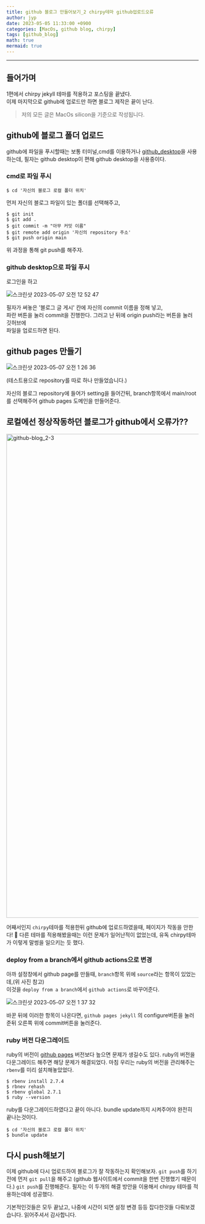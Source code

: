 ```yaml
---
title: github 블로그 만들어보기_2 chirpy테마 github업로드오류
author: jyp
date: 2023-05-05 11:33:00 +0900
categories: [MacOs, github blog, chirpy]
tags: [github_blog]
math: true
mermaid: true
---
```


---

## 들어가며

1편에서 chirpy jekyll 테마를 적용하고 포스팅을 끝냈다.  
이제 마지막으로 github에 업로드만 하면 블로그 제작은 끝이 난다.

> 저의 모든 글은 MacOs silicon을 기준으로 작성됩니다.

## github에 블로그 폴더 업로드

github에 파일을 푸시할때는 보통 터미널,cmd를 이용하거나 [github_desktop](https://desktop.github.com)을 사용하는데,
필자는 github desktop이 편해 github desktop을 사용중이다.

### cmd로 파일 푸시

```
$ cd '자신의 블로그 로컬 폴더 위치'
```

먼저 자신의 블로그 파일이 있는 폴더를 선택해주고,

```
$ git init
$ git add .
$ git commit -m "아무 커밋 이름"
$ git remote add origin '자신의 repository 주소'
$ git push origin main
```

위 과정을 통해 git push를 해주자.

### github desktop으로 파일 푸시

로그인을 하고

![스크린샷 2023-05-07 오전 12 52 47](https://user-images.githubusercontent.com/98996860/236634285-4e8694be-5653-4d2a-9213-102a74f855e7.png)

필자가 써놓은 '블로그 글 게시' 칸에 자신의 commit 이름을 정해 넣고,  
파란 버튼을 눌러 commit을 진행한다. 그러고 난 뒤에 origin push라는 버튼을 눌러
깃허브에  
파일을 업로드하면 된다.

## github pages 만들기

![스크린샷 2023-05-07 오전 1 26 36](https://user-images.githubusercontent.com/98996860/236635841-70a1a96e-f4ea-4499-8690-88c9e25efed4.png)

(테스트용으로 repository를 따로 하나 만들었습니다.)

자신의 블로그 repository에 들어가 setting을 들어간뒤, branch항목에서 main/root를 선택해주어
github pages 도메인을 만들어준다.

## 로컬에선 정상작동하던 블로그가 github에서 오류가??

<img width="1269" alt="github-blog_2-3" src="https://user-images.githubusercontent.com/98996860/236642073-70c984e3-7a71-43ed-b9e4-00ccdab2861d.png">

어째서인지 `chirpy`테마를 적용한뒤 github에 업로드하였을때,
페이지가 작동을 안한다! 🥲 다른 테마를 적용해봤을때는 이런 문제가 일어난적이 없었는데,
유독 chirpy테마가 이렇게 말썽을 일으키는 듯 했다.

### deploy from a branch에서 github actions으로 변경

아까 설정창에서 github page를 만들때, `branch`항목 위에 `source`라는 항목이 있었는데,(위 사진 참고)  
이것을 `deploy from a branch`에서 `github actions`로 바꾸어준다.

![스크린샷 2023-05-07 오전 1 37 32](https://user-images.githubusercontent.com/98996860/236636352-03508495-48eb-42c8-a895-2b8f8e8f6b6b.png)

바꾼 뒤에 이러한 항목이 나온다면, `github pages jekyll` 의 configure버튼을 눌러준뒤 오른쪽 위에
commit버튼을 눌러준다.

### ruby 버전 다운그레이드

ruby의 버전이 [github pages](https://pages.github.com/versions/) 버전보다 높으면 문제가 생길수도 있다.
ruby의 버전을 다운그레이드 해주면 해당 문제가 해결되었다. 마침 우리는 ruby의 버전을 관리해주는 `rbenv`를 미리 설치해놓았었다.

```
$ rbenv install 2.7.4
$ rbnev rehash
$ rbenv global 2.7.1
$ ruby --version
```

ruby를 다운그레이드하였다고 끝이 아니다. bundle update까지 시켜주어야 완전히 끝나는것이다.

```
$ cd '자신의 블로그 로컬 폴더 위치'
$ bundle update
```

## 다시 push해보기

이제 github에 다시 업로드하여 블로그가 잘 작동하는지 확인해보자. `git push`를 하기전에 먼저 `git pull`을 해주고
(github 웹사이트에서 commit을 한번 진행했기 때문이다.)
`git push`를 진행해준다. 필자는 이 두개의 해결 방안을 이용해서 chirpy 테마를 적용하는데에 성공했다.

기본적인것들은 모두 끝났고, 나중에 시간이 되면 설정 변경 등등 잡다한것들 다뤄보겠습니다.
읽어주셔서 감사합니다.
